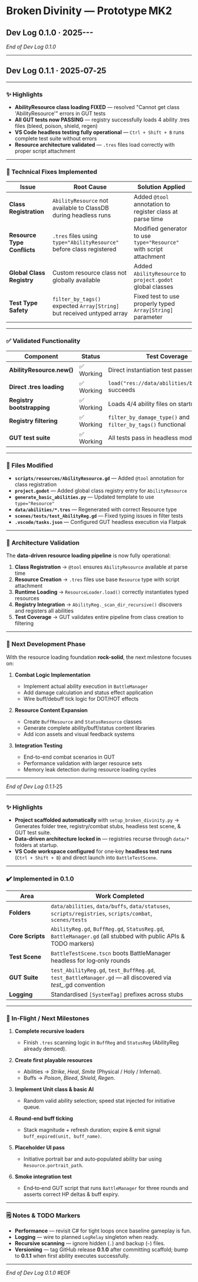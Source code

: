 # Broken Divinity — Prototype MK2

## Dev Log 0.1.0 · 2025---

*End of Dev Log 0.1.0*

---

## Dev Log 0.1.1 · 2025‑07‑25

---

### ✨ Highlights

* **AbilityResource class loading FIXED** — resolved "Cannot get class 'AbilityResource'" errors in GUT tests
* **All GUT tests now PASSING** — registry successfully loads 4 ability .tres files (bleed, poison, shield, regen)
* **VS Code headless testing fully operational** — `Ctrl + Shift + B` runs complete test suite without errors
* **Resource architecture validated** — `.tres` files load correctly with proper script attachment

---

### 🔧 Technical Fixes Implemented

| Issue | Root Cause | Solution Applied |
|-------|------------|------------------|
| **Class Registration** | `AbilityResource` not available to ClassDB during headless runs | Added `@tool` annotation to register class at parse time |
| **Resource Type Conflicts** | `.tres` files using `type="AbilityResource"` before class registered | Modified generator to use `type="Resource"` with script attachment |
| **Global Class Registry** | Custom resource class not globally available | Added `AbilityResource` to `project.godot` global classes |
| **Test Type Safety** | `filter_by_tags()` expected `Array[String]` but received untyped array | Fixed test to use properly typed `Array[String]` parameter |

---

### ✅ Validated Functionality

| Component | Status | Test Coverage |
|-----------|--------|---------------|
| **AbilityResource.new()** | ✅ Working | Direct instantiation test passes |
| **Direct .tres loading** | ✅ Working | `load("res://data/abilities/bleed.tres")` succeeds |
| **Registry bootstrapping** | ✅ Working | Loads 4/4 ability files on startup |
| **Registry filtering** | ✅ Working | `filter_by_damage_type()` and `filter_by_tags()` functional |
| **GUT test suite** | ✅ Working | All tests pass in headless mode |

---

### 📁 Files Modified

* **`scripts/resources/AbilityResource.gd`** — Added `@tool` annotation for class registration
* **`project.godot`** — Added global class registry entry for `AbilityResource`
* **`generate_basic_abilities.py`** — Updated template to use `type="Resource"`
* **`data/abilities/*.tres`** — Regenerated with correct Resource type
* **`scenes/tests/test_AbilityReg.gd`** — Fixed typing issues in filter tests
* **`.vscode/tasks.json`** — Configured GUT headless execution via Flatpak

---

### 🎯 Architecture Validation

The **data-driven resource loading pipeline** is now fully operational:

1. **Class Registration** → `@tool` ensures `AbilityResource` available at parse time
2. **Resource Creation** → `.tres` files use base `Resource` type with script attachment
3. **Runtime Loading** → `ResourceLoader.load()` correctly instantiates typed resources
4. **Registry Integration** → `AbilityReg._scan_dir_recursive()` discovers and registers all abilities
5. **Test Coverage** → GUT validates entire pipeline from class creation to filtering

---

### 🔄 Next Development Phase

With the resource loading foundation **rock-solid**, the next milestone focuses on:

1. **Combat Logic Implementation**
   * Implement actual ability execution in `BattleManager`
   * Add damage calculation and status effect application
   * Wire buff/debuff tick logic for DOT/HOT effects

2. **Resource Content Expansion**
   * Create `BuffResource` and `StatusResource` classes
   * Generate complete ability/buff/status content libraries
   * Add icon assets and visual feedback systems

3. **Integration Testing**
   * End-to-end combat scenarios in GUT
   * Performance validation with larger resource sets
   * Memory leak detection during resource loading cycles

---

*End of Dev Log 0.1.1*‑25

---

### ✨ Highlights

* **Project scaffolded automatically** with `setup_broken_divinity.py`
  → Generates folder tree, registry/combat stubs, headless test scene, & GUT test suite.
* **Data‑driven architecture locked in** — registries recurse through `data/*` folders at startup.
* **VS Code workspace configured** for one‑key **headless test runs** (`Ctrl + Shift + B`) and direct launch into `BattleTestScene`.

---

### ✔️ Implemented in 0.1.0

| Area             | Work Completed                                                                                                  |
| ---------------- | --------------------------------------------------------------------------------------------------------------- |
| **Folders**      | `data/abilities`, `data/buffs`, `data/statuses`, `scripts/registries`, `scripts/combat`, `scenes/tests`         |
| **Core Scripts** | `AbilityReg.gd`, `BuffReg.gd`, `StatusReg.gd`, `BattleManager.gd` (all stubbed with public APIs & TODO markers) |
| **Test Scene**   | `BattleTestScene.tscn` boots BattleManager headless for log‑only rounds                                         |
| **GUT Suite**    | `test_AbilityReg.gd`, `test_BuffReg.gd`, `test_BattleManager.gd` — all discovered via *test\_*.gd convention    |
| **Logging**      | Standardised `[SystemTag]` prefixes across stubs                                                                |

---

### 🔄 In‑Flight / Next Milestones

1. **Complete recursive loaders**

   * Finish `.tres` scanning logic in `BuffReg` and `StatusReg` (AbilityReg already demoed).
2. **Create first playable resources**

   * Abilities → *Strike*, *Heal*, *Smite* (Physical / Holy / Infernal).
   * Buffs → *Poison*, *Bleed*, *Shield*, *Regen*.
3. **Implement Unit class & basic AI**

   * Random valid ability selection; speed stat injected for initiative queue.
4. **Round‑end buff ticking**

   * Stack magnitude + refresh duration; expire & emit signal `buff_expired(unit, buff_name)`.
5. **Placeholder UI pass**

   * Initiative portrait bar and auto‑populated ability bar using `Resource.portrait_path`.
6. **Smoke integration test**

   * End‑to‑end GUT script that runs `BattleManager` for three rounds and asserts correct HP deltas & buff expiry.

---

### 🗒 Notes & TODO Markers

* **Performance** — revisit C# for tight loops once baseline gameplay is fun.
* **Logging** — wire to planned `LogRelay` singleton when ready.
* **Recursive scanning** — ignore hidden (`.`) and backup (`~`) files.
* **Versioning** — tag GitHub release **0.1.0** after committing scaffold; bump to **0.1.1** when first ability executes successfully.

---

*End of Dev Log 0.1.0*
\#EOF
